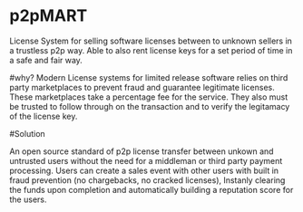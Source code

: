 # p2pMART
License System for selling software licenses between to unknown sellers in a trustless p2p way. Able to also rent license keys for a set period of time in a safe and fair way.


#why?
Modern License systems for limited release software relies on third party marketplaces to prevent fraud and guarantee legitimate licenses. 
These marketplaces take a percentage fee for the service. They also must be trusted to follow through on the transaction and to verify the legitamacy of the license key. 


#Solution 

An open source standard of p2p license transfer between unkown and untrusted users without the need for a middleman or third party payment processing. Users can create a sales event with other users with built in fraud prevention (no chargebacks, no cracked licenses), Instanly clearing the funds upon completion and automatically building a reputation score for the users. 



